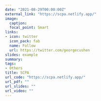 ```yaml
---
date: "2021-08-29T00:00:00Z"
external_link: "https://scpa.netlify.app/"
image:
  caption: 
  focal_point: Smart
links:
- icon: twitter
  icon_pack: fab
  name: Follow
  url: https://twitter.com/georgecushen
slides: example
summary:
tags:
- Others
title: SCPA
url_code: "https://scpa.netlify.app/"
url_pdf: ""
url_slides: ""
url_video: ""
---
```

